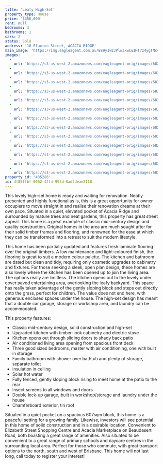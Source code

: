 ```yaml
---
title: 'Leafy High-Set'
property_type: House
price: '$350,000'
rent: null
bedrooms: 3
bathrooms: 1
cars: 2
status: Sold
address: '18 Flaxton Street, ACACIA RIDGE'
main_image: 'https://img.eagleagent.com.au/B89yIw23PlwJxwCu1HT7z4ygTNc=/1280x854/smart/https://s3-us-west-2.amazonaws.com/eagleagent-orig/images/6822747/131068654-image-M.jpg'
images:
  -
    url: 'https://s3-us-west-2.amazonaws.com/eagleagent-orig/images/6822759/131068654-image-L.jpg'
  -
    url: 'https://s3-us-west-2.amazonaws.com/eagleagent-orig/images/6822758/131068654-image-K.jpg'
  -
    url: 'https://s3-us-west-2.amazonaws.com/eagleagent-orig/images/6822757/131068654-image-J.jpg'
  -
    url: 'https://s3-us-west-2.amazonaws.com/eagleagent-orig/images/6822756/131068654-image-I.jpg'
  -
    url: 'https://s3-us-west-2.amazonaws.com/eagleagent-orig/images/6822755/131068654-image-H.jpg'
  -
    url: 'https://s3-us-west-2.amazonaws.com/eagleagent-orig/images/6822754/131068654-image-G.jpg'
  -
    url: 'https://s3-us-west-2.amazonaws.com/eagleagent-orig/images/6822753/131068654-image-F.jpg'
  -
    url: 'https://s3-us-west-2.amazonaws.com/eagleagent-orig/images/6822752/131068654-image-E.jpg'
  -
    url: 'https://s3-us-west-2.amazonaws.com/eagleagent-orig/images/6822751/131068654-image-D.jpg'
  -
    url: 'https://s3-us-west-2.amazonaws.com/eagleagent-orig/images/6822750/131068654-image-C.jpg'
  -
    url: 'https://s3-us-west-2.amazonaws.com/eagleagent-orig/images/6822749/131068654-image-B.jpg'
  -
    url: 'https://s3-us-west-2.amazonaws.com/eagleagent-orig/images/6822748/131068654-image-A.jpg'
  -
    url: 'https://s3-us-west-2.amazonaws.com/eagleagent-orig/images/6822747/131068654-image-M.jpg'
property_id: '435286'
id: 4f85ffbf-0062-42fd-993d-8ad2deae2118
---
```

This lovely high-set home is ready and waiting for renovation. Neatly presented and highly functional as is, this is a great opportunity for owner occupiers to move straight in and realise their renovation dreams at their own pace. Situated in a quiet, elevated pocket of Acacia Ridge and surrounded by mature trees and neat gardens, this property has great street appeal. This home is a great example of classic mid-century design and quality construction. Original homes in the area are much sought after for their solid timber frames and flooring, and renowned for the ease at which they can be transformed into a retreat to suit the modern lifestyle.

This home has been partially updated and features fresh laminate flooring over the original timbers. A low maintenance and light-coloured finish, the flooring is great to suit a modern colour palette. The kitchen and bathroom are dated but clean and tidy, requiring only cosmetic upgrades to cabinetry and fixtures. For those seeking a sleek, open plan design, these homes are also lovely where the kitchen has been opened up to join the living area. The options really are limitless. The kitchen opens out to the lovely under cover paved entertaining area, overlooking the leafy backyard. This space has really taken advantage of the gently sloping block and steps out directly onto the grass, perfect for children. The value does not end here, with generous enclosed spaces under the house. The high-set design has meant that a double car garage, storage or workshop area, and laundry can be accommodated.

This property features:

*  Classic mid-century design, solid construction and high-set
*  Upgraded kitchen with timber-look cabinetry and electric stove
*  Kitchen opens out through sliding doors to shady back patio
*  Air conditioned living area opening from spacious front deck
*  Three good sized bedrooms, master with air conditioning, one with built in storage
*  Family bathroom with shower over bathtub and plenty of storage, separate toilet
*  Insulation in ceiling
*  Solar hot water
*  Fully fenced, gently sloping block rising to meet home at the patio to the rear
*  Insect screens to all windows and doors
*  Double lock-up garage, built in workshop/storage and laundry under the house
*  Chamferboard exterior, tin roof

Situated in a quiet pocket on a spacious 607sqm block, this home is a peaceful setting for a growing family. Likewise, investors will see potential in this home of solid construction and in a desirable location. Convenient to Elizabeth Street Shopping Centre and Acacia Marketplace on Beaudesert Road, both boasting a great range of amenities. Also situated to be convenient to a great range of primary schools and daycare centres in the surrounding local area. Perfect for those who commute, with great transport options to the north, south and west of Brisbane. This home will not last long, call today to register your interest!